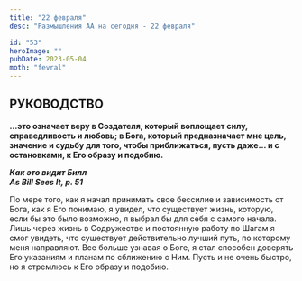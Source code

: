 ```yaml
---
title: "22 февраля"
desc: "Размышления АА на сегодня - 22 февраля"

id: "53"
heroImage: ""
pubDate: 2023-05-04
moth: "fevral"
---
```


## РУКОВОДСТВО

**…это означает веру в Создателя, который воплощает силу, справедливость и
любовь; в Бога, который предназначает мне цель, значение и судьбу для того,
чтобы приближаться, пусть даже… и с остановками, к Его образу и подобию.**

**_Как это видит Билл  
As Bill Sees It, p. 51_**

По мере того, как я начал принимать свое бессилие и зависимость от Бога, как я
Его понимаю, я увидел, что существует жизнь, которую, если бы это было
возможно, я выбрал бы для себя с самого начала. Лишь через жизнь в Содружестве
и постоянную работу по Шагам я смог увидеть, что существует действительно
лучший путь, по которому меня направляют. Все больше узнавая о Боге, я стал
способен доверять Его указаниям и планам по сближению с Ним. Пусть и не очень
быстро, но я стремлюсь к Его образу и подобию.
